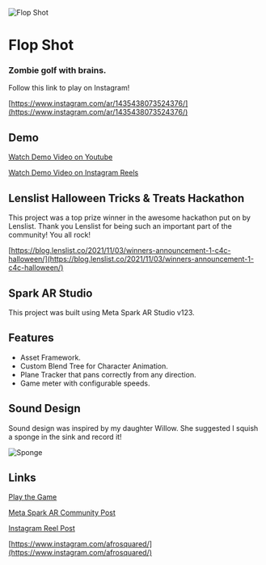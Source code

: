 
![Flop Shot](https://s3.us-west-2.amazonaws.com/www.afrosquared.com/resources/flop-shot/flop-shot.jpg?v=1)

# Flop Shot
### Zombie golf with brains.

Follow this link to play on Instagram!

[https://www.instagram.com/ar/1435438073524376/](https://www.instagram.com/ar/1435438073524376/)

## Demo

[Watch Demo Video on Youtube](https://www.instagram.com/ar/1435438073524376/)

[Watch Demo Video on Instagram Reels](https://www.instagram.com/reel/CVoH68KJdWz/?utm_medium=copy_link)

## Lenslist Halloween Tricks & Treats Hackathon
This project was a top prize winner in the awesome hackathon put on by Lenslist.  Thank you Lenslist for being such an important part of the community!  You all rock!

[https://blog.lenslist.co/2021/11/03/winners-announcement-1-c4c-halloween/](https://blog.lenslist.co/2021/11/03/winners-announcement-1-c4c-halloween/)

## Spark AR Studio
This project was built using Meta Spark AR Studio v123.

## Features
- Asset Framework.
- Custom Blend Tree for Character Animation.
- Plane Tracker that pans correctly from any direction.
- Game meter with configurable speeds.

## Sound Design
Sound design was inspired by my daughter Willow.  She suggested I squish a sponge in the sink and record it!

![Sponge](https://s3.us-west-2.amazonaws.com/www.afrosquared.com/resources/flop-shot/squish-sponge.jpg?v=1)

## Links
[Play the Game](https://www.instagram.com/ar/1435438073524376/)

[Meta Spark AR Community Post](https://www.facebook.com/groups/SparkARcommunity/posts/1251398938605479/?__cft__[0]=AZUOfgkVWH6Ow8Ymc6roJ2vdqtZoem64olBfOaA2ByJGHjNHxgUvtL8cmcjuwV2mpp3VWnfM5vawm6ScytZK8xptEocXQM2fHwRqci4PMpiAP6F8Rfl_an3HT6niHdDyXKiHq7Im5fi-MD3gJiiT9IGz&__tn__=%2CO%2CP-R)

[Instagram Reel Post](https://www.instagram.com/reel/CVoH68KJdWz/?utm_medium=copy_link)

[https://www.instagram.com/afrosquared/](https://www.instagram.com/afrosquared/)

